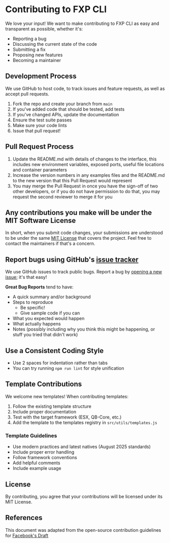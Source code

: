 # Contributing to FXP CLI

We love your input! We want to make contributing to FXP CLI as easy and transparent as possible, whether it's:

- Reporting a bug
- Discussing the current state of the code
- Submitting a fix
- Proposing new features
- Becoming a maintainer

## Development Process

We use GitHub to host code, to track issues and feature requests, as well as accept pull requests.

1. Fork the repo and create your branch from `main`
2. If you've added code that should be tested, add tests
3. If you've changed APIs, update the documentation
4. Ensure the test suite passes
5. Make sure your code lints
6. Issue that pull request!

## Pull Request Process

1. Update the README.md with details of changes to the interface, this includes new environment variables, exposed ports, useful file locations and container parameters
2. Increase the version numbers in any examples files and the README.md to the new version that this Pull Request would represent
3. You may merge the Pull Request in once you have the sign-off of two other developers, or if you do not have permission to do that, you may request the second reviewer to merge it for you

## Any contributions you make will be under the MIT Software License

In short, when you submit code changes, your submissions are understood to be under the same [MIT License](http://choosealicense.com/licenses/mit/) that covers the project. Feel free to contact the maintainers if that's a concern.

## Report bugs using GitHub's [issue tracker](https://github.com/talbergh/fxp/issues)

We use GitHub issues to track public bugs. Report a bug by [opening a new issue](https://github.com/talbergh/fxp/issues/new); it's that easy!

**Great Bug Reports** tend to have:

- A quick summary and/or background
- Steps to reproduce
  - Be specific!
  - Give sample code if you can
- What you expected would happen
- What actually happens
- Notes (possibly including why you think this might be happening, or stuff you tried that didn't work)

## Use a Consistent Coding Style

* Use 2 spaces for indentation rather than tabs
* You can try running `npm run lint` for style unification

## Template Contributions

We welcome new templates! When contributing templates:

1. Follow the existing template structure
2. Include proper documentation
3. Test with the target framework (ESX, QB-Core, etc.)
4. Add the template to the templates registry in `src/utils/templates.js`

### Template Guidelines

- Use modern practices and latest natives (August 2025 standards)
- Include proper error handling
- Follow framework conventions
- Add helpful comments
- Include example usage

## License

By contributing, you agree that your contributions will be licensed under its MIT License.

## References

This document was adapted from the open-source contribution guidelines for [Facebook's Draft](https://github.com/facebook/draft-js/blob/a9316a723f9e918afde44dea68b5f9f39b7d9b00/CONTRIBUTING.md)
